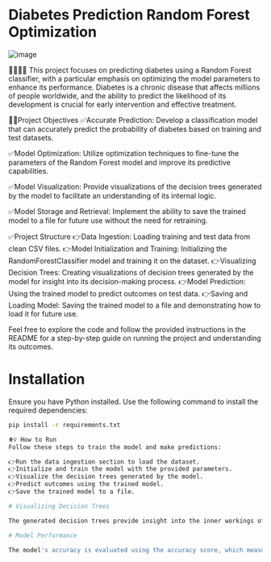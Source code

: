 # Diabetes Prediction Random Forest Optimization

![image](https://github.com/Munchkinland/Diabetes-Predictor-Random-Forest-Optimizer/assets/92251234/e1e072cb-4164-492d-b93d-214d6ec2d693)

👩‍⚕️👨‍⚕ This project focuses on predicting diabetes using a Random Forest classifier, with a particular emphasis on optimizing the model parameters to enhance its performance. Diabetes is a chronic disease that affects millions of people worldwide, and the ability to predict the likelihood of its development is crucial for early intervention and effective treatment.

👩‍💻Project Objectives
✅Accurate Prediction: Develop a classification model that can accurately predict the probability of diabetes based on training and test datasets.

✅Model Optimization: Utilize optimization techniques to fine-tune the parameters of the Random Forest model and improve its predictive capabilities.

✅Model Visualization: Provide visualizations of the decision trees generated by the model to facilitate an understanding of its internal logic.

✅Model Storage and Retrieval: Implement the ability to save the trained model to a file for future use without the need for retraining.

✅Project Structure
👉Data Ingestion: Loading training and test data from clean CSV files.
👉Model Initialization and Training: Initializing the RandomForestClassifier model and training it on the dataset.
👉Visualizing Decision Trees: Creating visualizations of decision trees generated by the model for insight into its decision-making process.
👉Model Prediction: Using the trained model to predict outcomes on test data.
👉Saving and Loading Model: Saving the trained model to a file and demonstrating how to load it for future use.

Feel free to explore the code and follow the provided instructions in the README for a step-by-step guide on running the project and understanding its outcomes.

# Installation
Ensure you have Python installed. Use the following command to install the required dependencies:

```bash
pip install -r requirements.txt

⛹️‍♀️ How to Run
Follow these steps to train the model and make predictions:

👉Run the data ingestion section to load the dataset.
👉Initialize and train the model with the provided parameters.
👉Visualize the decision trees generated by the model.
👉Predict outcomes using the trained model.
👉Save the trained model to a file.

# Visualizing Decision Trees

The generated decision trees provide insight into the inner workings of the Random Forest model. The `tree.png` file showcases the structure of the first four trees in the ensemble.

# Model Performance

The model's accuracy is evaluated using the accuracy score, which measures the proportion of correctly predicted outcomes. A higher accuracy score indicates better model performance.

